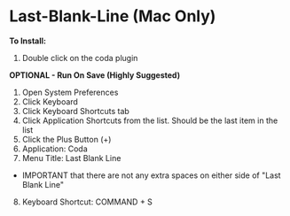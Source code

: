 Last-Blank-Line **(Mac Only)**
===============================

**To Install:**

1. Double click on the coda plugin

**OPTIONAL - Run On Save (Highly Suggested)**

1. Open System Preferences
2. Click Keyboard
3. Click Keyboard Shortcuts tab
4. Click Application Shortcuts from the list. Should be the last item in the list
5. Click the Plus Button (+)
6. Application: Coda
7. Menu Title: Last Blank Line
  - IMPORTANT that there are not any extra spaces on either side of "Last Blank Line"
8. Keyboard Shortcut: COMMAND + S
